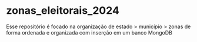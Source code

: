 # zonas_eleitorais_2024
Esse repositório é focado na organização de estado > município > zonas de forma ordenada e organizada com inserção em um banco MongoDB

